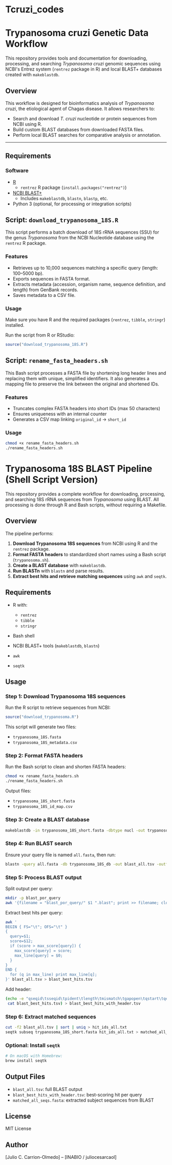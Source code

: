 # Tcruzi_codes
# Trypanosoma cruzi Genetic Data Workflow

This repository provides tools and documentation for downloading, processing, and searching *Trypanosoma cruzi* genomic sequences using NCBI's Entrez system (`rentrez` package in R) and local BLAST+ databases created with `makeblastdb`.

## Overview

This workflow is designed for bioinformatics analysis of *Trypanosoma cruzi*, the etiological agent of Chagas disease. It allows researchers to:

- Search and download *T. cruzi* nucleotide or protein sequences from NCBI using R.
- Build custom BLAST databases from downloaded FASTA files.
- Perform local BLAST searches for comparative analysis or annotation.

---

## Requirements

### Software

- [R](https://cran.r-project.org/)
  - `rentrez` R package (`install.packages("rentrez")`)
- [NCBI BLAST+](https://ftp.ncbi.nlm.nih.gov/blast/executables/blast+/LATEST/)
  - Includes `makeblastdb`, `blastn`, `blastp`, etc.
- Python 3 (optional, for processing or integration scripts)

## Script: `download_trypanosoma_18S.R`

This script performs a batch download of 18S rRNA sequences (SSU) for the genus *Trypanosoma* from the NCBI Nucleotide database using the `rentrez` R package.

### Features

- Retrieves up to 10,000 sequences matching a specific query (length: 100–5000 bp).
- Exports sequences in FASTA format.
- Extracts metadata (accession, organism name, sequence definition, and length) from GenBank records.
- Saves metadata to a CSV file.

### Usage

Make sure you have R and the required packages (`rentrez`, `tibble`, `stringr`) installed.

Run the script from R or RStudio:

```r
source("download_trypanosoma_18S.R")
```

## Script: `rename_fasta_headers.sh`

This Bash script processes a FASTA file by shortening long header lines and replacing them with unique, simplified identifiers. It also generates a mapping file to preserve the link between the original and shortened IDs.

### Features

- Truncates complex FASTA headers into short IDs (max 50 characters)
- Ensures uniqueness with an internal counter
- Generates a CSV map linking `original_id` → `short_id`

### Usage

```bash
chmod +x rename_fasta_headers.sh
./rename_fasta_headers.sh
```
# Trypanosoma 18S BLAST Pipeline (Shell Script Version)

This repository provides a complete workflow for downloading, processing, and searching 18S rRNA sequences from *Trypanosoma* using BLAST. All processing is done through R and Bash scripts, without requiring a Makefile.

## Overview

The pipeline performs:

1. **Download Trypanosoma 18S sequences** from NCBI using R and the `rentrez` package.
2. **Format FASTA headers** to standardized short names using a Bash script (`trypanosoma.sh`).
3. **Create a BLAST database** with `makeblastdb`.
4. **Run BLASTn** with `blastn` and parse results.
5. **Extract best hits and retrieve matching sequences** using `awk` and `seqtk`.

## Requirements

* R with:

  * `rentrez`
  * `tibble`
  * `stringr`
* Bash shell
* NCBI BLAST+ tools (`makeblastdb`, `blastn`)
* `awk`
* `seqtk`

## Usage

### Step 1: Download Trypanosoma 18S sequences

Run the R script to retrieve sequences from NCBI:

```R
source("download_trypanosoma.R")
```

This script will generate two files:

* `trypanosoma_18S.fasta`
* `trypanosoma_18S_metadata.csv`

### Step 2: Format FASTA headers

Run the Bash script to clean and shorten FASTA headers:

```bash
chmod +x rename_fasta_headers.sh
./rename_fasta_headers.sh
```

Output files:

* `trypanosoma_18S_short.fasta`
* `trypanosoma_18S_id_map.csv`

### Step 3: Create a BLAST database

```bash
makeblastdb -in trypanosoma_18S_short.fasta -dbtype nucl -out trypanosoma_18S_db
```

### Step 4: Run BLAST search

Ensure your query file is named `all.fasta`, then run:

```bash
blastn -query all.fasta -db trypanosoma_18S_db -out blast_all.tsv -outfmt 6 -num_threads 4
```

### Step 5: Process BLAST output

Split output per query:

```bash
mkdir -p blast_por_query
awk '{filename = "blast_por_query/" $1 ".blast"; print >> filename; close(filename)}' blast_all.tsv
```

Extract best hits per query:

```bash
awk '
BEGIN { FS="\t"; OFS="\t" }
{
  query=$1;
  score=$12;
  if (score > max_score[query]) {
    max_score[query] = score;
    max_line[query] = $0;
  }
}
END {
  for (q in max_line) print max_line[q];
}' blast_all.tsv > blast_best_hits.tsv
```

Add header:

```bash
(echo -e "qseqid\tsseqid\tpident\tlength\tmismatch\tgapopen\tqstart\tqend\tsstart\tsend\tevalue\tbitscore"; \
 cat blast_best_hits.tsv) > blast_best_hits_with_header.tsv
```

### Step 6: Extract matched sequences

```bash
cut -f2 blast_all.tsv | sort | uniq > hit_ids_all.txt
seqtk subseq trypanosoma_18S_short.fasta hit_ids_all.txt > matched_all_seqs.fasta
```

### Optional: Install `seqtk`

```bash
# On macOS with Homebrew:
brew install seqtk
```

## Output Files

* `blast_all.tsv`: full BLAST output
* `blast_best_hits_with_header.tsv`: best-scoring hit per query
* `matched_all_seqs.fasta`: extracted subject sequences from BLAST

## License

MIT License

## Author

\[Julio C. Carrion-Olmedo] – \[INABIO / juliocesarcaol]




